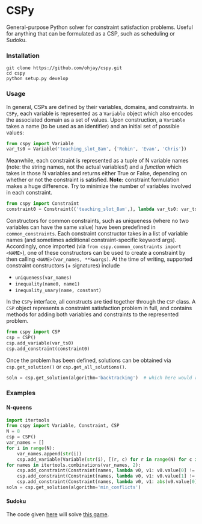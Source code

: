 # CSPy
General-purpose Python solver for constraint satisfaction problems.
Useful for anything that can be formulated as a CSP, such as scheduling or Sudoku.

### Installation
```
git clone https://github.com/ohjay/cspy.git
cd cspy
python setup.py develop
```

### Usage
In general, CSPs are defined by their variables, domains, and constraints. In `CSPy`, each variable
is represented as a `Variable` object which also encodes the associated domain as a set of values.
Upon construction, a `Variable` takes a name (to be used as an identifier) and an initial set of possible values:

```python
from cspy import Variable
var_ts0 = Variable('teaching_slot_8am', {'Robin', 'Evan', 'Chris'})
```

Meanwhile, each constraint is represented as a tuple of N variable names
(note: the string names, not the actual variables!) and a _function_ which takes in those N variables
and returns either True or False, depending on whether or not the constraint is satisfied.
**Note:** constraint formulation makes a huge difference. Try to minimize the number of variables
involved in each constraint.

```python
from cspy import Constraint
constraint0 = Constraint(('teaching_slot_8am',), lambda var_ts0: var_ts0 != 'Evan')
```

Constructors for common constraints, such as uniqueness (where no two variables can have the same value)
have been predefined in `common_constraints`. Each constraint constructor takes in a list of variable names
(and sometimes additional constraint-specific keyword args). Accordingly, once imported
(via `from cspy.common_constraints import <NAME>`), one of these constructors can be used to create a constraint
by then calling `<NAME>(var_names, **kwargs)`. At the time of writing,
supported constraint constructors (+ signatures) include

- `uniqueness(var_names)`
- `inequality(name0, name1)`
- `inequality_unary(name, constant)`

In the `CSPy` interface, all constructs are tied together through the `CSP` class.
A `CSP` object represents a constraint satisfaction problem in full, and contains methods
for adding both variables and constraints to the represented problem.

```python
from cspy import CSP
csp = CSP()
csp.add_variable(var_ts0)
csp.add_constraint(constraint0)
```

Once the problem has been defined, solutions can be obtained via `csp.get_solution()` or `csp.get_all_solutions()`.

```python
soln = csp.get_solution(algorithm='backtracking')  # which here would return either 'Robin' or 'Chris'
```

### Examples
#### N-queens
```python
import itertools
from cspy import Variable, Constraint, CSP
N = 8
csp = CSP()
var_names = []
for i in range(N):
    var_names.append(str(i))
    csp.add_variable(Variable(str(i), [(r, c) for r in range(N) for c in range(N)]))
for names in itertools.combinations(var_names, 2):
    csp.add_constraint(Constraint(names, lambda v0, v1: v0.value[0] != v1.value[0]))
    csp.add_constraint(Constraint(names, lambda v0, v1: v0.value[1] != v1.value[1]))
    csp.add_constraint(Constraint(names, lambda v0, v1: abs(v0.value[0] - v1.value[0]) != abs(v0.value[1] - v1.value[1])))
soln = csp.get_solution(algorithm='min_conflicts')
```

#### Sudoku
The code given [here](https://github.com/ohjay/cspy/blob/master/examples/sudoku.py) will solve [this game](examples/sudoku.png).
